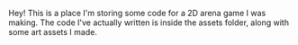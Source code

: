 Hey! This is a place I'm storing some code for a 2D arena game I was making. The code I've actually written is inside the assets folder, along with some art assets I made.
